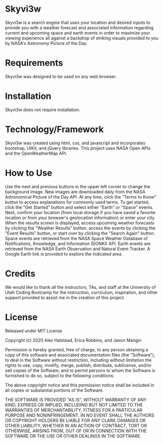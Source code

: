 
# Skyvi3w

Skyvi3w is a search engine that uses your location and desired inputs to provide you with a weather forecast and associated information regarding current and upcoming space and earth events in order to maximize your viewing experience all against a backdrop of striking visuals provided to you by NASA's Astronomy Picture of the Day.

# Requirements

Skyvi3w was designed to be used on any web browser.

# Installation

Skyvi3w does not require installation.

# Technology/Framework

Skyvi3w was created using html, css, and javascript and incorporates bootstrap, UIKit, and jQuery libraries. This project uses NASA Open APIs and the OpenWeatherMap API.

# How to Use

Use the next and previous buttons in the upper left corner to change the background image. New images are downloaded daily from the NASA Astronomical Picture of the Day API. At any time, click the "Terms to Know" button to access explanations for commonly used terms. To get started, click the "Get Started" button and select either "Earth" or "Space" events. Next, confirm your location (from local storage if you have saved a favorite location or from your browser's geolocation information) or enter your city. When the results screen is displayed, access upcoming weather forecasts by clicking the "Weather Results" button, access the events by clicking the "Event Results" button, or start over by clicking the "Search Again" button. Space events are retrieved from the NASA Space Weather Database of Notifications, Knowledge, and Information (DONKI) API. Earth events are retrieved from the NASA Earth Observation and Natural Event Tracker. A Google Earth link is provided to explore the indicated area.

# Credits

We would like to thank all the instructors, TAs, and staff at the University of Utah Coding Bootcamp for the instruction, curriculum, inspiration, and other support provided to assist me in the creation of this project.

# License

Released under MIT License

Copyright (c) 2020 Alex Halstead, Erica Robbins, and Jason Mangin

Permission is hereby granted, free of charge, to any person obtaining a copy of this software and associated documentation files (the "Software"), to deal in the Software without restriction, including without limitation the rights to use, copy, modify, merge, publish, distribute, sublicense, and/or sell copies of the Software, and to permit persons to whom the Software is furnished to do so, subject to the following conditions:

The above copyright notice and this permission notice shall be included in all copies or substantial portions of the Software.

THE SOFTWARE IS PROVIDED "AS IS", WITHOUT WARRANTY OF ANY KIND, EXPRESS OR IMPLIED, INCLUDING BUT NOT LIMITED TO THE WARRANTIES OF MERCHANTABILITY, FITNESS FOR A PARTICULAR PURPOSE AND NONINFRINGEMENT. IN NO EVENT SHALL THE AUTHORS OR COPYRIGHT HOLDERS BE LIABLE FOR ANY CLAIM, DAMAGES OR OTHER LIABILITY, WHETHER IN AN ACTION OF CONTRACT, TORT OR OTHERWISE, ARISING FROM, OUT OF OR IN CONNECTION WITH THE SOFTWARE OR THE USE OR OTHER DEALINGS IN THE SOFTWARE.